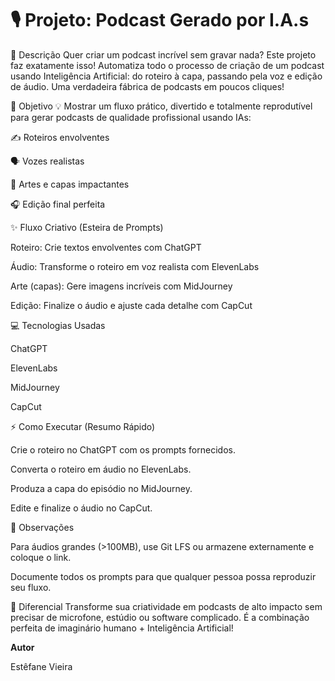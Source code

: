# 🎙️ Projeto: Podcast Gerado por I.A.s

🚀 Descrição
Quer criar um podcast incrível sem gravar nada? Este projeto faz exatamente isso! Automatiza todo o processo de criação de um podcast usando Inteligência Artificial: do roteiro à capa, passando pela voz e edição de áudio. Uma verdadeira fábrica de podcasts em poucos cliques!

🎯 Objetivo
💡 Mostrar um fluxo prático, divertido e totalmente reprodutível para gerar podcasts de qualidade profissional usando IAs:

✍️ Roteiros envolventes

🗣️ Vozes realistas

🎨 Artes e capas impactantes

🎧 Edição final perfeita

✨ Fluxo Criativo (Esteira de Prompts)

Roteiro: Crie textos envolventes com ChatGPT

Áudio: Transforme o roteiro em voz realista com ElevenLabs

Arte (capas): Gere imagens incríveis com MidJourney

Edição: Finalize o áudio e ajuste cada detalhe com CapCut

💻 Tecnologias Usadas

ChatGPT

ElevenLabs

MidJourney

CapCut

⚡ Como Executar (Resumo Rápido)

Crie o roteiro no ChatGPT com os prompts fornecidos.

Converta o roteiro em áudio no ElevenLabs.

Produza a capa do episódio no MidJourney.

Edite e finalize o áudio no CapCut.

📌 Observações

Para áudios grandes (>100MB), use Git LFS ou armazene externamente e coloque o link.

Documente todos os prompts para que qualquer pessoa possa reproduzir seu fluxo.

💎 Diferencial
Transforme sua criatividade em podcasts de alto impacto sem precisar de microfone, estúdio ou software complicado. É a combinação perfeita de imaginário humano + Inteligência Artificial!

**Autor**

Estêfane Vieira
